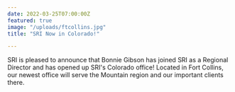 ```yaml
---
date: 2022-03-25T07:00:00Z
featured: true
image: "/uploads/ftcollins.jpg"
title: "SRI Now in Colorado!"

---
```

SRI is pleased to announce that Bonnie Gibson has joined SRI as a Regional Director and has opened up SRI's Colorado office! Located in Fort Collins, our newest office will serve the Mountain region and our important clients there.
